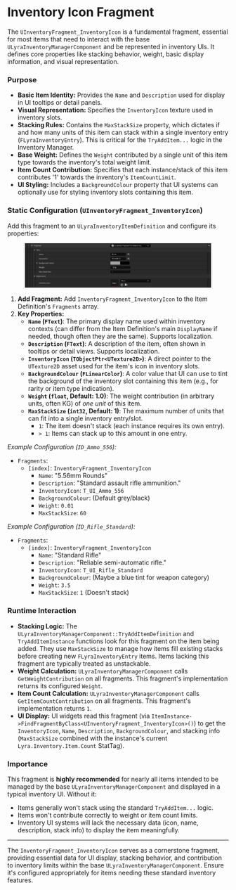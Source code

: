 # Inventory Icon Fragment

The `UInventoryFragment_InventoryIcon` is a fundamental fragment, essential for most items that need to interact with the base `ULyraInventoryManagerComponent` and be represented in inventory UIs. It defines core properties like stacking behavior, weight, basic display information, and visual representation.

### Purpose

* **Basic Item Identity:** Provides the `Name` and `Description` used for display in UI tooltips or detail panels.
* **Visual Representation:** Specifies the `InventoryIcon` texture used in inventory slots.
* **Stacking Rules:** Contains the `MaxStackSize` property, which dictates if and how many units of this item can stack within a single inventory entry (`FLyraInventoryEntry`). This is critical for the `TryAddItem...` logic in the Inventory Manager.
* **Base Weight:** Defines the `Weight` contributed by a single unit of this item type towards the inventory's total weight limit.
* **Item Count Contribution:** Specifies that each instance/stack of this item contributes '1' towards the inventory's `ItemCountLimit`.
* **UI Styling:** Includes a `BackgroundColour` property that UI systems can optionally use for styling inventory slots containing this item.

### Static Configuration (`UInventoryFragment_InventoryIcon`)

Add this fragment to an `ULyraInventoryItemDefinition` and configure its properties:

<figure><img src="../../../.gitbook/assets/image (73).png" alt=""><figcaption></figcaption></figure>

1. **Add Fragment:** Add `InventoryFragment_InventoryIcon` to the Item Definition's `Fragments` array.
2. **Key Properties:**
   * **`Name` (`FText`)**: The primary display name used within inventory contexts (can differ from the Item Definition's main `DisplayName` if needed, though often they are the same). Supports localization.
   * **`Description` (`FText`)**: A description of the item, often shown in tooltips or detail views. Supports localization.
   * **`InventoryIcon` (`TObjectPtr<UTexture2D>`)**: A direct pointer to the `UTexture2D` asset used for the item's icon in inventory slots.
   * **`BackgroundColour` (`FLinearColor`)**: A color value that UI can use to tint the background of the inventory slot containing this item (e.g., for rarity or item type indication).
   * **`Weight` (`float`, Default: 1.0)**: The weight contribution (in arbitrary units, often KG) of _one unit_ of this item.
   * **`MaxStackSize` (`int32`, Default: 1)**: The maximum number of units that can fit into a single inventory entry/slot.
     * `1`: The item doesn't stack (each instance requires its own entry).
     * `> 1`: Items can stack up to this amount in one entry.

_Example Configuration (`ID_Ammo_556`):_

* `Fragments`:
  * `[index]`: `InventoryFragment_InventoryIcon`
    * `Name`: "5.56mm Rounds"
    * `Description`: "Standard assault rifle ammunition."
    * `InventoryIcon`: `T_UI_Ammo_556`
    * `BackgroundColour`: (Default grey/black)
    * `Weight`: `0.01`
    * `MaxStackSize`: `60`

_Example Configuration (`ID_Rifle_Standard`):_

* `Fragments`:
  * `[index]`: `InventoryFragment_InventoryIcon`
    * `Name`: "Standard Rifle"
    * `Description`: "Reliable semi-automatic rifle."
    * `InventoryIcon`: `T_UI_Rifle_Standard`
    * `BackgroundColour`: (Maybe a blue tint for weapon category)
    * `Weight`: `3.5`
    * `MaxStackSize`: `1` (Doesn't stack)

### Runtime Interaction

* **Stacking Logic:** The `ULyraInventoryManagerComponent::TryAddItemDefinition` and `TryAddItemInstance` functions look for this fragment on the item being added. They use `MaxStackSize` to manage how items fill existing stacks before creating new `FLyraInventoryEntry` items. Items lacking this fragment are typically treated as unstackable.
* **Weight Calculation:** `ULyraInventoryManagerComponent` calls `GetWeightContribution` on all fragments. This fragment's implementation returns its configured `Weight`.
* **Item Count Calculation:** `ULyraInventoryManagerComponent` calls `GetItemCountContribution` on all fragments. This fragment's implementation returns `1`.
* **UI Display:** UI widgets read this fragment (via `ItemInstance->FindFragmentByClass<UInventoryFragment_InventoryIcon>()`) to get the `InventoryIcon`, `Name`, `Description`, `BackgroundColour`, and stacking info (`MaxStackSize` combined with the instance's current `Lyra.Inventory.Item.Count` StatTag).

### Importance

This fragment is **highly recommended** for nearly all items intended to be managed by the base `ULyraInventoryManagerComponent` and displayed in a typical inventory UI. Without it:

* Items generally won't stack using the standard `TryAddItem...` logic.
* Items won't contribute correctly to weight or item count limits.
* Inventory UI systems will lack the necessary data (icon, name, description, stack info) to display the item meaningfully.

***

The `InventoryFragment_InventoryIcon` serves as a cornerstone fragment, providing essential data for UI display, stacking behavior, and contribution to inventory limits within the base `ULyraInventoryManagerComponent`. Ensure it's configured appropriately for items needing these standard inventory features.
